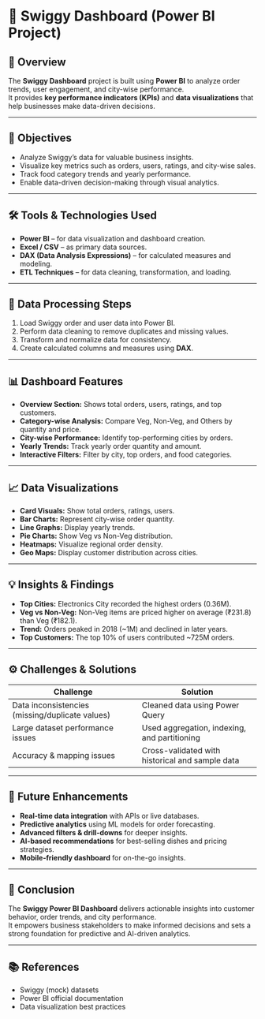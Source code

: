# 🥡 Swiggy Dashboard (Power BI Project)

## 📘 Overview
The **Swiggy Dashboard** project is built using **Power BI** to analyze order trends, user engagement, and city-wise performance.  
It provides **key performance indicators (KPIs)** and **data visualizations** that help businesses make data-driven decisions.

---

## 🎯 Objectives
- Analyze Swiggy’s data for valuable business insights.  
- Visualize key metrics such as orders, users, ratings, and city-wise sales.  
- Track food category trends and yearly performance.  
- Enable data-driven decision-making through visual analytics.

---

## 🛠️ Tools & Technologies Used
- **Power BI** – for data visualization and dashboard creation.  
- **Excel / CSV** – as primary data sources.  
- **DAX (Data Analysis Expressions)** – for calculated measures and modeling.  
- **ETL Techniques** – for data cleaning, transformation, and loading.

---

## 🔄 Data Processing Steps
1. Load Swiggy order and user data into Power BI.  
2. Perform data cleaning to remove duplicates and missing values.  
3. Transform and normalize data for consistency.  
4. Create calculated columns and measures using **DAX**.

---

## 📊 Dashboard Features
- **Overview Section:** Shows total orders, users, ratings, and top customers.  
- **Category-wise Analysis:** Compare Veg, Non-Veg, and Others by quantity and price.  
- **City-wise Performance:** Identify top-performing cities by orders.  
- **Yearly Trends:** Track yearly order quantity and amount.  
- **Interactive Filters:** Filter by city, top orders, and food categories.  

---

## 📈 Data Visualizations
- **Card Visuals:** Show total orders, ratings, users.  
- **Bar Charts:** Represent city-wise order quantity.  
- **Line Graphs:** Display yearly trends.  
- **Pie Charts:** Show Veg vs Non-Veg distribution.  
- **Heatmaps:** Visualize regional order density.  
- **Geo Maps:** Display customer distribution across cities.

---

## 💡 Insights & Findings
- **Top Cities:** Electronics City recorded the highest orders (0.36M).  
- **Veg vs Non-Veg:** Non-Veg items are priced higher on average (₹231.8) than Veg (₹182.1).  
- **Trend:** Orders peaked in 2018 (~1M) and declined in later years.  
- **Top Customers:** The top 10% of users contributed ~725M orders.

---

## ⚙️ Challenges & Solutions
| Challenge | Solution |
|------------|-----------|
| Data inconsistencies (missing/duplicate values) | Cleaned data using Power Query |
| Large dataset performance issues | Used aggregation, indexing, and partitioning |
| Accuracy & mapping issues | Cross-validated with historical and sample data |

---

## 🚀 Future Enhancements
- **Real-time data integration** with APIs or live databases.  
- **Predictive analytics** using ML models for order forecasting.  
- **Advanced filters & drill-downs** for deeper insights.  
- **AI-based recommendations** for best-selling dishes and pricing strategies.  
- **Mobile-friendly dashboard** for on-the-go insights.

---

## 🧾 Conclusion
The **Swiggy Power BI Dashboard** delivers actionable insights into customer behavior, order trends, and city performance.  
It empowers business stakeholders to make informed decisions and sets a strong foundation for predictive and AI-driven analytics.

---

## 📚 References
- Swiggy (mock) datasets  
- Power BI official documentation  
- Data visualization best practices

